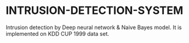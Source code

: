 # INTRUSION-DETECTION-SYSTEM
Intrusion detection by Deep neural network &amp; Naive Bayes model. It is implemented on KDD CUP 1999 data set.  
